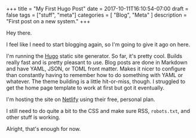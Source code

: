 +++
title = "My First Hugo Post"
date = 2017-10-11T16:10:54-07:00
draft = false
tags = ["stuff", "meta"]
categories = [
    "Blog",
    "Meta"
]
description = "First post on a new system."
+++

Hey there.

I feel like I need to start blogging again, so I'm going to give it ago on here.

I'm running the [Hugo](https://gohugo.io/) static site generator. So far, it's pretty cool. Builds really fast and is pretty pleasant to use. Blog posts are done in Markdown and have YAML, JSON, or TOML front matter. 
Makes it nicer to configure than constantly having to remember how to do something with YAML or whatever. The theme building is a little hit-or-miss, though. I struggled to get the home page template to work at first 
but got it eventually.

I'm hosting the site on [Netlify](https://netlify.com) using their free, personal plan.

I still need to do quite a bit to the CSS and make sure RSS, `robots.txt`, and other stuff is working.

Alright, that's enough for now.
